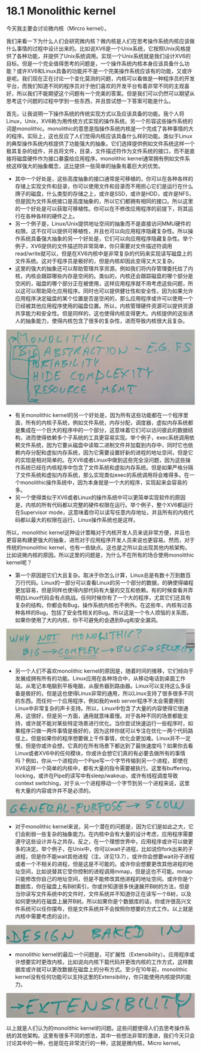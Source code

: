 # 18.1 Monolithic kernel

今天我主要会讨论微内核（Mircro kernel）。

我们来看一下为什么人们会研究微内核？微内核是人们在思考操作系统内核应该做什么事情的过程中设计出来的。比如说XV6是一个Unix系统，它按照Unix风格提供了各种功能，并提供了Unix系统调用。实现一个Unix系统就是我们设计XV6的目标。但是一个完全值得思考的问题是，一个操作系统内核本身应该具备什么功能？或许XV6和Linux具备的功能并不是一个完美操作系统应该有的功能，又或许是呢。我们现在正在讨论一个变化莫测的问题，内核可以看做是一种程序员的开发平台，而我们知道不同的程序员对于他们喜欢的开发平台有着非常不同的主观喜好，所以我们不能期望这个问题有一个完美的答案。但是我们可以仍然可以期望从思考这个问题的过程中学到一些东西，并且尝试想一下答案可能是什么。

首先，让我说明一下操作系统的传统实现方式以及应该具备的功能。我个人将Linux，Unix，XV6称为用传统方式实现的操作系统。另一个形容这些操作系统的词是monolithic。monolithic的意思是指操作系统内核是一个完成了各种事情的大的程序。实际上，这也反应了人们觉得内核应该具备什么样的功能。类似于Linux的典型操作系统内核提供了功能强大的抽象。它们选择提供例如文件系统这样一个极其复杂的组件，并且将文件，目录，文件描述符作为文件系统的接口，而不是直接将磁盘硬件作为接口暴露给应用程序。monolithic kernel通常拥有例如文件系统这样强大的抽象概念，这比提供一些简单的抽象有着巨大的优势。

* 其中一个好处是，这些高度抽象的接口通常是可移植的，你可以在各种各样的存储上实现文件和目录，你可以使用文件和目录而不用担心它们是运行在什么牌子的磁盘，什么类型的存储之上，或许是SSD，或许是HDD，或许是NFS，但是因为文件系统接口是高度抽象的，所以它们都拥有相同的接口。所以这里的一个好处是可以获取可移植性。你可以在不修改应用程序的前提下，将其运行在各种各样的硬件之上。
* 另一个例子是，Linux/Unix提供地址空间的抽象而不是直接访问MMU硬件的权限。这不仅可以提供可移植性，并且也可以向应用程序隐藏复杂性。所以操作系统具备强大抽象的另一个好处是，它们可以向应用程序隐藏复杂性。举个例子，XV6提供的文件描述符非常简单，你只需要对文件描述符调用read/write就可以，但是在XV6内核中是非常复杂的代码来实现读写磁盘上的文件系统。这对于程序员是极好的，但是内核却因此变得又大又复杂。
* 这里的强大的抽象还可以帮助管理共享资源。例如我们将内存管理委托给了内核，内核会跟踪哪些内存是空闲的。类似的，内核还会跟踪磁盘的哪个部分是空闲的，磁盘的哪个部分正在被使用，这样应用程序就不用考虑这些问题，所以这可以帮助简化应用程序。同时也可以提供健壮性和安全性，因为如果允许应用程序决定磁盘的某个位置是否是空闲的，那么应用程序或许可以使用一个已经被其他应用程序使用的磁盘位置。所以，内核管理硬件资源可以提供资源共享能力和安全性。但是同样的，这也使得内核变得更大。内核提供的这些诱人的抽象能力，使得内核包含了很多的复杂性，进而导致内核很大且复杂。

![](../.gitbook/assets/image%20%28474%29.png)

* 有关monolithic kernel的另一个好处是，因为所有这些功能都在一个程序里面，所有的内核子系统，例如文件系统，内存分配，调度器，虚拟内存系统都是集成在一个巨大的程序中的一个部分，这意味着它们可以访问彼此的数据结构，进而使得依赖多个子系统的工具更容易实现。举个例子，exec系统调用依赖文件系统，因为它要从磁盘中读取二进制文件并加载到内存中，同时它也依赖内存分配和虚拟内存系统，因为它需要设置好新的进程的地址空间，但是它的实现是相对简单的。在XV6或者Linux中做到这些完全没问题，因为这些操作系统已经在内核程序中包含了文件系统和虚拟内存系统。但是如果严格分隔了文件系统和虚拟内存系统，那么实现类似exec的系统调用将会难得多。在一个monolithic操作系统中，因为本身就是一个大的程序，实现起来会容易的多。
* 另一个使得类似于XV6或者Linux的操作系统中可以更简单实现软件的原因是，内核的所有代码都以完整的硬件权限在运行。举个例子，整个XV6都运行在Supervisor mode，这意味着你可以读写任意内存地址，并且所有的内核代码都以最大的权限在运行。Linux操作系统也是这样。

所以，monolithic kernel这种设计策略对于内核开发人员来说非常方便，并且也更容易构建更强大的抽象，进而对于应用程序开发人员来说也更容易。然而，对于传统的monolithic kernel，也有一些缺点。这也是之所以会出现其他内核架构，比如说微内核的原因。所以这里的问题是，为什么不在所有的场合使用monolithic kernel呢？

* 第一个原因是它们大且复杂。取决于你怎么计算，Linux总是有数十万到数百万行代码。Linux的一部分可以查看Linux的另一个部分的数据，的确使得编程更加容易，但是同样也使得内部代码有大量的交互和依赖。有的时候查看并弄明白Linux代码会有点挑战。任何时候你有了一个大的程序，尤其它们还具有复杂的结构，你都会有Bug，操作系统内核也不例外。在这些年，内核有过各种各样的Bug，包括了安全性相关的Bug。所以这是一个令人烦恼的关系图，如果你使用了大的内核，你不可避免的会遇到Bug和安全漏洞。

![](../.gitbook/assets/image%20%28484%29.png)

* 另一个人们不喜欢monolithic kernel的原因是，随着时间的推移，它们倾向于发展成拥有所有的功能。Linux应用在各种场合中，从移动电话到桌面工作站，从笔记本电脑到平板电脑，从服务器到路由器。Linux可以支持这么多设备是极好的，但是这也使得Linux非常的通用，所以Linux支持了很多很多不同的东西。而任何一个应用程序，例如我的web server程序不太会需要用到Linux中非常复杂的声卡支持。所以，Linux中包含了大量的内容使得它很通用，这很好，但是另一方面，通用就意味着慢。对于各种不同的场景都能支持，或许就不能对某些特定场景进行优化。当你尝试快速运行一些程序时，如果程序只做一两件事情是极好的，因为这样你就可以专注在优化一两个代码路径上。但是如果你的程序想要做上千件事情，优化会更加难。Linux并不一定慢，但是你或许会想，它真的在所有场景下都达到了最快速度吗？如果你去看Linux或者XV6中的任何模块，你或许会想它们真的有必要去做所有的事情吗？例如，你从一个进程向一个Pipe写一个字节传输到另一个进程，即使在XV6这样一个简单的内核中，都有大量的指令需要被执行。这里有buffering，locking，或许在Pipe的读写中有sleep/wakeup，或许有线程调度导致context switching，对于从一个进程移动一个字节到另一个进程来说，这里有大量的内容或许并不是必须的。

![](../.gitbook/assets/image%20%28532%29.png)

* 对于monolithic kernel来说，另一个潜在的问题是，因为它们是如此之大，它们会削弱一些复杂的抽象能力。在内核中会有大量的设计考虑，应用程序需要遵守这些设计并与之共存。反之，在一个理想世界中，应用程序或许可以做更多的决定。举个例子，在Unix中，你可以wait子进程，比如说你fork出来的子进程，但是你不能wait其他进程（注，详见13.7），或许你会想要wait孙子进程或者一个不相关的进程，但是这是不可能的。或许你会想要更改其他进程的地址空间，比如说替其它受你控制的进程调用mmap，但是这也不可能。mmap只能修改你自己的地址空间，但是不能修改其他进程的地址空间。或许你是个数据库，你在磁盘上有B树索引，你或许知道很多快速展开B树的方法，但是当你读写文件系统中的文件时，文件系统并不知道你正在读写一个B树，以及如何更快的在磁盘上展开B树。所以如果你是个数据库的话，你或许很高兴文件系统可以任你摆布，但是文件系统并不会按照你想要的方式工作。以上就是内核中需要考虑的设计。

![](../.gitbook/assets/image%20%28858%29.png)

* monolithic kernel的最后一个问题是，可扩展性（Extensibility）。应用程序或许想要实时更改内核，比如说向内核下载代码并更改内核的工作方式，这样数据库或许就可以更改数据在磁盘上的分布方式。至少在10年前，monolithic kernel没有任何功能可以支持这里的Extensibility，你只能使用内核提供的能力。

![](../.gitbook/assets/image%20%28862%29.png)

以上就是人们认为的monolithic kernel的问题。这些问题使得人们去思考操作系统的其他架构。这里有很多不同的想法，其中一些想法非常的激进，我们今天只会讨论其中的一种，也是现在非常流行的一种，这就是微内核，Micro kernel。

